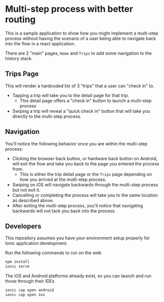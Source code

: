 # Multi-step process with better routing
This is a sample application to show how you might implement a multi-step process without having the scenario of a user being able to navigate back into the flow in a react application.

There are 2 "main" pages, `Home` and `Trips` to add some navigation to the history stack.

## Trips Page
This will render a hardcoded list of 3 "trips" that a user can "check in" to.
- Tapping a trip will take you to the detail page for that trip.
  - This detail page offers a "check in" button to launch a multi-step process
- Swiping a trip will reveal a "quick check in" button that will take you directly to the multi-step process.

## Navigation
You'll notice the following behavior once you are within the multi-step process:
- Clicking the browser back button, or hardware back button on Android, will exit the flow and take you back to the page you entered the process from.
  - This is either the trip detail page or the `Trips` page depending on how you arrived at the multi-step process.
- Swiping on iOS will navigate backwards through the multi-step process but not exit it.
- Cancelling or completing the process will take you to the same location as described above.
- After exiting the multi-step process, you'll notice that navigating backwards will not tack you back into the process.

## Developers
This repository assumes you have your environment setup properly for Ionic application development.

Run the following commands to run on the web
```bash
npm install
ionic serve
```

The iOS and Android platforms already exist, so you can launch and run those through their IDEs
```bash
ionic cap open android
ionic cap open ios
```